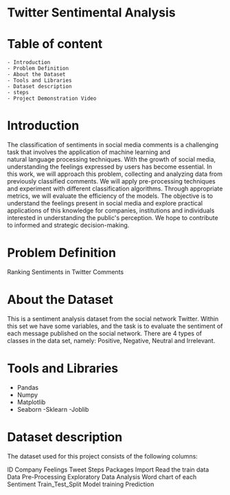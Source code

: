 # Twitter Sentimental Analysis
# Table of content
    - Introduction
    - Problem Definition
    - About the Dataset
    - Tools and Libraries
    - Dataset description
    - steps
    - Project Demonstration Video
# Introduction
   The classification of sentiments in social media comments is a challenging task that involves the application of machine learning and  
   natural language processing techniques. With the growth of social media, understanding the feelings expressed by users has become 
   essential. In this work, we will approach this problem, collecting and analyzing data from previously classified comments. We will 
   apply pre-processing techniques and experiment with different classification algorithms. Through appropriate metrics, we will evaluate 
   the efficiency of the models. The objective is to understand the feelings present in social media and explore practical applications 
   of this knowledge for companies, institutions and individuals interested in understanding the public's perception. We hope to 
   contribute to informed and strategic decision-making.

# Problem Definition
   Ranking Sentiments in Twitter Comments
# About the Dataset
   This is a sentiment analysis dataset from the social network Twitter. Within this set we have some variables, and the task is to 
   evaluate the sentiment of each message published on the social network. There are 4 types of classes in the data set, namely: 
   Positive, Negative, Neutral and Irrelevant.

# Tools and Libraries
   - Pandas
   - Numpy
   - Matplotlib
   - Seaborn
   -Sklearn
   -Joblib
# Dataset description
   The dataset used for this project consists of the following columns:

ID
Company
Feelings
Tweet
Steps
Packages Import
Read the train data
Data Pre-Processing
Exploratory Data Analysis
Word chart of each Sentiment
Train_Test_Split
Model training
Prediction
